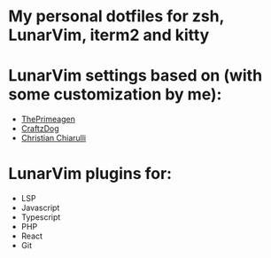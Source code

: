 # My personal dotfiles for zsh, LunarVim, iterm2 and kitty

# LunarVim settings based on (with some customization by me):

- [ThePrimeagen](https://github.com/ThePrimeagen)
- [CraftzDog](https://github.com/craftzdog)
- [Christian Chiarulli](https://github.com/ChristianChiarulli)

# LunarVim plugins for:

- LSP
- Javascript
- Typescript
- PHP
- React
- Git
